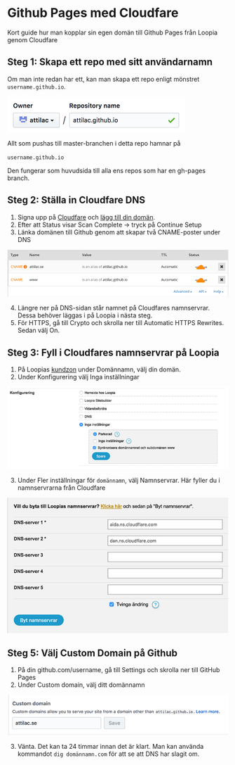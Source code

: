# Github Pages med Cloudfare
Kort guide hur man kopplar sin egen domän till Github Pages från Loopia genom Cloudfare

## Steg 1: Skapa ett repo med sitt användarnamn
Om man inte redan har ett, kan man skapa ett repo enligt mönstret `username.github.io`. 

<img src="images/github-pages@0,5x.png" alt="gh-pages"/>

Allt som pushas till master-branchen i detta repo hamnar på

`username.github.io`

Den fungerar som huvudsida till alla ens repos som har en gh-pages branch.

## Steg 2: Ställa in Cloudfare DNS 
1. Signa upp på [Cloudfare](https://www.cloudflare.com/) och [lägg till din domän](https://support.cloudflare.com/hc/en-us/articles/201720164-Step-2-Create-a-CloudFlare-account-and-add-a-website).
2. Efter att Status visar Scan Complete -> tryck på Continue Setup
3. Länka domänen till Github genom att skapar två CNAME-poster under DNS

<img src="images/CNAME@0,5x.png" alt=""/>

4. Längre ner på DNS-sidan står namnet på Cloudfares namnservrar. Dessa behöver läggas i på Loopia i nästa steg.
5. För HTTPS, gå till Crypto och skrolla ner till Automatic HTTPS Rewrites. Sedan välj On. 

## Steg 3: Fyll i Cloudfares namnservrar på Loopia
1. På Loopias [kundzon](https://customerzone.loopia.se) under Domännamn, välj din domän.
2. Under Konfigurering välj Inga inställningar

<img src="images/loopia-konfigurering@0,5x.png" alt=""/>

3. Under Fler inställningar för `domännamn`, välj Namnservrar. Här fyller du i namnservrarna från Cloudfare

<img src="images/namnservrar@0,5x.png" alt=""/>

## Steg 5: Välj Custom Domain på Github
1. På din github.com/username, gå till Settings och skrolla ner till GitHub Pages
2. Under Custom domain, välj ditt domännamn

<img src="images/custom-domain@0,5x.png" alt=""/>

3. Vänta. Det kan ta 24 timmar innan det är klart. Man kan använda kommandot `dig domännamn.com` för att se att DNS har slagit om.

